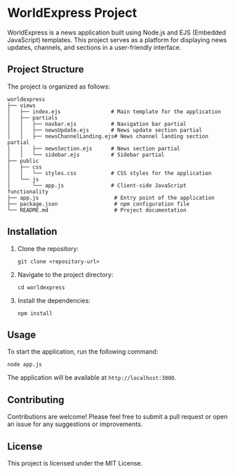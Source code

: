 # WorldExpress Project

WorldExpress is a news application built using Node.js and EJS (Embedded JavaScript) templates. This project serves as a platform for displaying news updates, channels, and sections in a user-friendly interface.

## Project Structure

The project is organized as follows:

```
worldexpress
├── views
│   ├── index.ejs                # Main template for the application
│   ├── partials
│   │   ├── navbar.ejs           # Navigation bar partial
│   │   ├── newsUpdate.ejs       # News update section partial
│   │   ├── newsChannelLanding.ejs# News channel landing section partial
│   │   ├── newsSection.ejs      # News section partial
│   │   └── sidebar.ejs          # Sidebar partial
├── public
│   ├── css
│   │   └── styles.css           # CSS styles for the application
│   └── js
│       └── app.js               # Client-side JavaScript functionality
├── app.js                        # Entry point of the application
├── package.json                  # npm configuration file
└── README.md                     # Project documentation
```

## Installation

1. Clone the repository:
   ```
   git clone <repository-url>
   ```

2. Navigate to the project directory:
   ```
   cd worldexpress
   ```

3. Install the dependencies:
   ```
   npm install
   ```

## Usage

To start the application, run the following command:
```
node app.js
```

The application will be available at `http://localhost:3000`.

## Contributing

Contributions are welcome! Please feel free to submit a pull request or open an issue for any suggestions or improvements.

## License

This project is licensed under the MIT License.